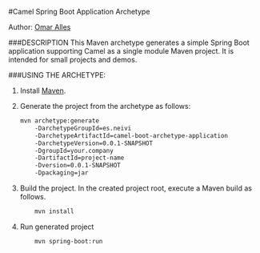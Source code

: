 #Camel Spring Boot Application Archetype

Author: [Omar Alles](https://github.com/oalles)

###DESCRIPTION
This Maven archetype generates a simple Spring Boot application supporting Camel as a
single module Maven project.
It is intended for small projects and demos.

###USING THE ARCHETYPE:
1. Install [Maven](http://maven.apache.org).

2. Generate the project from the archetype as follows:

	```bash
    mvn archetype:generate
        -DarchetypeGroupId=es.neivi
        -DarchetypeArtifactId=camel-boot-archetype-application
        -DarchetypeVersion=0.0.1-SNAPSHOT
        -DgroupId=your.company
        -DartifactId=project-name
        -Dversion=0.0.1-SNAPSHOT
        -Dpackaging=jar
    ```

3. Build the project. In the created project root, execute a Maven build as follows.
	```bash
        mvn install
    ```

4. Run generated project
	```bash
        mvn spring-boot:run
    ``` 